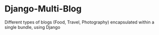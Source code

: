 # Django-Multi-Blog
Different types of blogs (Food, Travel, Photography) encapsulated within a single bundle, using Django
